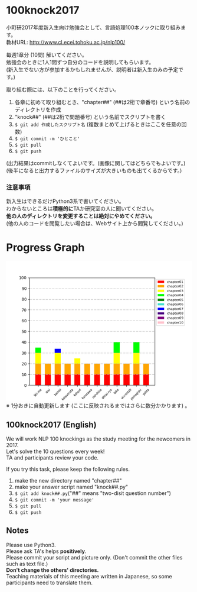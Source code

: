 # 100knock2017

小町研2017年度新入生向け勉強会として、言語処理100本ノックに取り組みます。  
教材URL: http://www.cl.ecei.tohoku.ac.jp/nlp100/

毎週1章分 (10問) 解いてください。  
勉強会のときに1人1問ずつ自分のコードを説明してもらいます。  
(新入生でない方が参加するかもしれませんが、説明者は新入生のみの予定です。)

取り組む際には、以下のことを行ってください。
1. 各章に初めて取り組むとき、"chapter##" (##は2桁で章番号) という名前のディレクトリを作成
2. "knock##" (##は2桁で問題番号) という名前でスクリプトを書く
3. `$ git add 作成したスクリプト名`
(複数まとめて上げるときはここを任意の回数)
4. `$ git commit -m 'ひとこと'`
5. `$ git pull`
6. `$ git push`  

(出力結果はcommitしなくてよいです。(画像に関してはどちらでもよいです。)  
(後半になると出力するファイルのサイズが大きいものも出てくるからです。)  

### 注意事項  
新入生はできるだけPython3系で書いてください。  
わからないところは**積極的に**TAか研究室の人に聞いてください。  
**他の人のディレクトリを変更することは絶対にやめてください。**  
(他の人のコードを閲覧したい場合は、Webサイト上から閲覧してください。)

# Progress Graph  
![progress](https://github.com/tmu-nlp/100knock2017/blob/master/progress.png)  
※ 1分おきに自動更新します (ここに反映されるまではさらに数分かかります) 。  

## 100knock2017 (English)  
We will work NLP 100 knockings as the study meeting for the newcomers in 2017.  
Let's solve the 10 questions every week!  
TA and participants review your code.  

If you try this task, please keep the following rules.  
1. make the new directory named "chapter##"  
2. make your answer script named "knock##.py"  
3. `$ git add knock##.py`("##" means "two-disit question number")  
4. `$ git commit -m 'your message'`  
5. `$ git pull`  
6. `$ git push`  

## Notes  
Please use Python3.  
Please ask TA's helps **positively**.  
Please commit your script and picture only. (Don't commit the other files such as text file.)  
**Don't change the others' directories.**  
Teaching materials of this meeting are written in Japanese, so some participants need to translate them.
